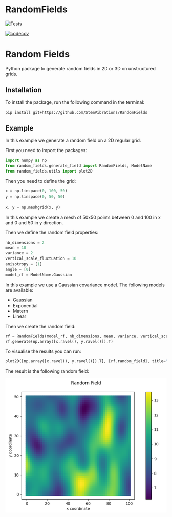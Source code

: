 # RandomFields

![Tests](https://github.com/StemVibrations/RandomFields/actions/workflows/tests.yml/badge.svg)

[![codecov](https://codecov.io/gh/StemVibrations/RandomFields/graph/badge.svg?token=KNV140ZHKQ)](https://codecov.io/gh/StemVibrations/RandomFields)

# Random Fields

Python package to generate random fields in 2D or 3D on unstructured grids.

## Installation

To install the package, run the following command in the terminal:
```bash
pip install git+https://github.com/StemVibrations/RandomFields
```

## Example

In this example we generate a random field on a 2D regular grid.

First you need to import the packages:

```python
import numpy as np
from random_fields.generate_field import RandomFields, ModelName
from random_fields.utils import plot2D
```

Then you need to define the grid:

```python
x = np.linspace(0, 100, 50)
y = np.linspace(0, 50, 50)

x, y = np.meshgrid(x, y)
```

In this example we create a mesh of 50x50 points between 0 and 100 in x and 0 and 50 in y direction.

Then we define the random field properties:

```python
nb_dimensions = 2
mean = 10
variance = 2
vertical_scale_fluctuation = 10
anisotropy = [1]
angle = [0]
model_rf = ModelName.Gaussian
```

In this example we use a Gaussian covariance model. The following models are available:
- Gaussian
- Exponential
- Matern
- Linear

Then we create the random field:

```python
rf = RandomFields(model_rf, nb_dimensions, mean, variance, vertical_scale_fluctuation, anisotropy, angle, seed=14)
rf.generate(np.array([x.ravel(), y.ravel()]).T)
```

To visualise the results you can run:

```python
plot2D([np.array([x.ravel(), y.ravel()]).T], [rf.random_field], title="Random Field", output_folder="./", output_name="random_field.png")

```
The result is the following random field:

![Random field](./docs/static/random_field.png)
